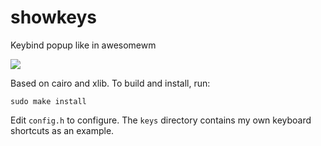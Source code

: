 # showkeys

Keybind popup like in awesomewm

![](showkeys.gif)

Based on cairo and xlib. To build and install, run:

```
sudo make install
```

Edit `config.h` to configure. The `keys` directory contains my own keyboard shortcuts as an example.

